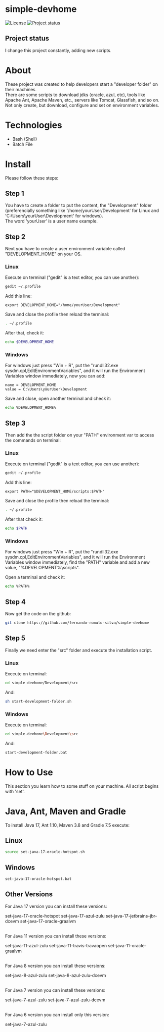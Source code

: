 # simple-devhome

[![License](https://img.shields.io/badge/License-Apache%202.0-blue.svg)](https://opensource.org/licenses/Apache-2.0)
[![Project status](https://img.shields.io/badge/Project%20status-Maintenance-orange.svg)](https://img.shields.io/badge/Project%20status-Maintenance-orange.svg)

## Project status

I change this project constantly, adding new scripts.

# About

These project was created to help developers start a "developer folder" on their machines. <br />
There are some scripts to download jdks (oracle, azul, etc), tools like Apache Ant, Apache Maven, etc., servers like Tomcat, Glassfish, and so on.
Not only create, but download, configure and set on environment variables.

# Technologies

- Bash (Shell)
- Batch File

# Install

Please follow these steps:

## Step 1

You have to create a folder to put the content, the "Development" folder (preferencially something like '/home/yourUser/Development' for Linux and 'C:\Users\yourUser\Development' for windows). <br />
The word 'yourUser' is a user name example. <br />

## Step 2

Next you have to create a user environment variable called "DEVELOPMENT_HOME" on your OS. <br />

### Linux

Execute on terminal ("gedit" is a text editor, you can use another):

```bash
gedit ~/.profile
```

Add this line:

```
export DEVELOPMENT_HOME="/home/yourUser/Development"
```

Save and close the profile then reload the terminal:

```bash
. ~/.profile
```

After that, check it:

```bash
echo $DEVELOPMENT_HOME
```

### Windows

For windows just press "Win + R", put the "rundll32.exe sysdm.cpl,EditEnvironmentVariables", and it will run the Environment Variables window immediately, now you can add:

```
name = DEVELOPMENT_HOME
value = C:\Users\yourUser\Development
```

Save and close, open another terminal and check it:

```bash
echo %DEVELOPMENT_HOME%
```

## Step 3

Then add the the script folder on your "PATH" environment var to access the commands on terminal:

### Linux

Execute on terminal ("gedit" is a text editor, you can use another):

```bash
gedit ~/.profile
```

Add this line:

```
export PATH="$DEVELOPMENT_HOME/scripts:$PATH"
```

Save and close the profile then reload the terminal:

```bash
. ~/.profile
```

After that check it:

```bash
echo $PATH
```
 
### Windows

For windows just press "Win + R", put the "rundll32.exe sysdm.cpl,EditEnvironmentVariables", and it will run the Environment Variables window immediately, find the "PATH" variable and add a new value, "%DEVELOPMENT%\scripts".

Open a terminal and check it:

```bash
echo %PATH%
```

## Step 4

Now get the code on the github: 

```bash
git clone https://github.com/fernando-romulo-silva/simple-devhome
```

## Step 5

Finally we need enter the "src" folder and execute the installation script.

### Linux

Execute on terminal:

```bash
cd simple-devhome/Development/src
```

And: 

```bash
sh start-development-folder.sh
```

### Windows

Execute on terminal:

```bash
cd simple-devhome\Development\src
```

And: 

```bash
start-development-folder.bat
```


# How to Use

This section you learn how to some stuff on your machine.
All script begins with 'set'.

# Java, Ant, Maven and Gradle

To install Java 17, Ant 1.10, Maven 3.8 and Gradle 7.5 execute:

## Linux

```bash
source set-java-17-oracle-hotspot.sh
```

## Windows

```bash
set-java-17-oracle-hotspot.bat
```

## Other Versions

For Java 17 version you can install these versions:  <br />

set-java-17-oracle-hotspot
set-java-17-azul-zulu
set-java-17-jetbrains-jbr-dcevm
set-java-17-oracle-graalvm
<br />
<br />
 
For Java 11 version you can install these versions: <br />

set-java-11-azul-zulu
set-java-11-travis-travaopen
set-java-11-oracle-graalvm
<br />
<br />

For Java 8 version you can install these versions: <br />

set-java-8-azul-zulu
set-java-8-azul-zulu-dcevm
<br />
<br />

For Java 7 version you can install these versions: <br />

set-java-7-azul-zulu
set-java-7-azul-zulu-dcevm
<br />
<br />

For Java 6 version you can install only this version: <br />

set-java-7-azul-zulu

